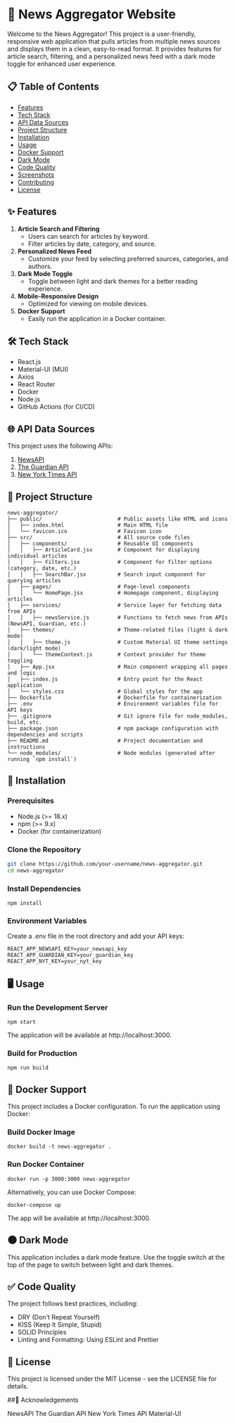 # 📰 News Aggregator Website

Welcome to the News Aggregator! This project is a user-friendly, responsive web application that pulls articles from multiple news sources and displays them in a clean, easy-to-read format. It provides features for article search, filtering, and a personalized news feed with a dark mode toggle for enhanced user experience.

## 📋 Table of Contents

- [Features](#features)
- [Tech Stack](#tech-stack)
- [API Data Sources](#api-data-sources)
- [Project Structure](#project-structure)
- [Installation](#installation)
- [Usage](#usage)
- [Docker Support](#docker-support)
- [Dark Mode](#dark-mode)
- [Code Quality](#code-quality)
- [Screenshots](#screenshots)
- [Contributing](#contributing)
- [License](#license)

## ✨ Features

1. **Article Search and Filtering**
   - Users can search for articles by keyword.
   - Filter articles by date, category, and source.
2. **Personalized News Feed**
   - Customize your feed by selecting preferred sources, categories, and authors.
3. **Dark Mode Toggle**
   - Toggle between light and dark themes for a better reading experience.
4. **Mobile-Responsive Design**
   - Optimized for viewing on mobile devices.
5. **Docker Support**
   - Easily run the application in a Docker container.

## 🛠️ Tech Stack

- React.js
- Material-UI (MUI)
- Axios
- React Router
- Docker
- Node.js
- GitHub Actions (for CI/CD)

## 🌐 API Data Sources

This project uses the following APIs:

1. [NewsAPI](https://newsapi.org/)
2. [The Guardian API](https://open-platform.theguardian.com/)
3. [New York Times API](https://developer.nytimes.com/)

## 📂 Project Structure
```
news-aggregator/
├── public/                        # Public assets like HTML and icons
│   ├── index.html                 # Main HTML file
│   └── favicon.ico                # Favicon icon
├── src/                           # All source code files
│   ├── components/                # Reusable UI components
│   │   ├── ArticleCard.jsx        # Component for displaying individual articles
│   │   ├── Filters.jsx            # Component for filter options (category, date, etc.)
│   │   ├── SearchBar.jsx          # Search input component for querying articles
│   ├── pages/                     # Page-level components
│   │   └── HomePage.jsx           # Homepage component, displaying articles
│   ├── services/                  # Service layer for fetching data from APIs
│   │   ├── newsService.js         # Functions to fetch news from APIs (NewsAPI, Guardian, etc.)
│   ├── themes/                    # Theme-related files (light & dark mode)
│   │   ├── theme.js               # Custom Material UI theme settings (dark/light mode)
│   │   └── themeContext.js        # Context provider for theme toggling
│   ├── App.jsx                    # Main component wrapping all pages and logic
│   ├── index.js                   # Entry point for the React application
│   └── styles.css                 # Global styles for the app
├── Dockerfile                     # Dockerfile for containerization
├── .env                           # Environment variables file for API keys
├── .gitignore                     # Git ignore file for node_modules, build, etc.
├── package.json                   # npm package configuration with dependencies and scripts
├── README.md                      # Project documentation and instructions
└── node_modules/                  # Node modules (generated after running `npm install`)
```

## 🚀 Installation

### Prerequisites

- Node.js (>= 18.x)
- npm (>= 9.x)
- Docker (for containerization)

### Clone the Repository

```bash
git clone https://github.com/your-username/news-aggregator.git
cd news-aggregator
```

### Install Dependencies
```
npm install
```

### Environment Variables
Create a .env file in the root directory and add your API keys:

```
REACT_APP_NEWSAPI_KEY=your_newsapi_key
REACT_APP_GUARDIAN_KEY=your_guardian_key
REACT_APP_NYT_KEY=your_nyt_key
```

## 🖥️ Usage

### Run the Development Server
```
npm start
```
The application will be available at http://localhost:3000.

### Build for Production
```
npm run build
```

## 🐳 Docker Support
This project includes a Docker configuration. To run the application using Docker:

### Build Docker Image
```
docker build -t news-aggregator .
```

### Run Docker Container
```
docker run -p 3000:3000 news-aggregator
```

Alternatively, you can use Docker Compose:
```
docker-compose up
```
The app will be available at http://localhost:3000.

## 🌑 Dark Mode
This application includes a dark mode feature. Use the toggle switch at the top of the page to switch between light and dark themes.

## ✅ Code Quality
The project follows best practices, including:

- DRY (Don't Repeat Yourself)
- KISS (Keep It Simple, Stupid)
- SOLID Principles
- Linting and Formatting: Using ESLint and Prettier

## 📄 License

This project is licensed under the MIT License - see the LICENSE file for details.

##📝 Acknowledgements

NewsAPI
The Guardian API
New York Times API
Material-UI
